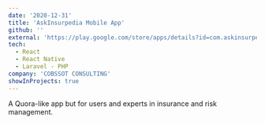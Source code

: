 ```yaml
---
date: '2020-12-31'
title: 'AskInsurpedia Mobile App'
github: ''
external: 'https://play.google.com/store/apps/details?id=com.askinsurpedia.mobile'
tech:
  - React
  - React Native
  - Laravel - PHP
company: 'COBSSOT CONSULTING'
showInProjects: true
---
```


A Quora-like app but for users and experts in insurance and risk management.
